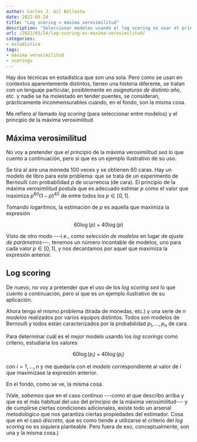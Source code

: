 ```yaml
---
author: Carlos J. Gil Bellosta
date: 2022-05-24
title: "Log scoring = máxima verosimilitud"
description: 'Seleccionar modelos usando el log scoring es usar el principio de la máxima verosimilitud'
url: /2022/05/24/log-scoring-es-maxima-verosimilitud/
categories:
- estadística
tags:
- máxima verosimilitud
- scorings
---
```


Hay dos técnicas en estadística que son una sola. Pero como se usan en contextos aparentemente distintos, tienen una historia diferente, se tratan con un lenguaje particular, posiblemente en _asignaturas de distinto año_, etc. y nadie se ha molestado en tender puentes, se consideran, prácticamente inconmensurables cuando, en el fondo, son la misma cosa.

Me refiero al llamado _log scoring_ (para seleccionar entre modelos) y el principio de la máxima verosimilitud.

## Máxima verosimilitud

No voy a pretender que el principio de la máxima verosimilitud _sea_ lo que cuento a continuación, pero sí que es un ejemplo ilustrativo de su uso.

Se tira al aire una moneda 100 veces y se obtienen 60 caras. Hay un modelo de libro para este problema: que se trata de un experimento de Bernoulli con probabilidad $p$ de ocurrencia (de cara). El principio de la máxima verosimilitud postula que es adecuado estimar $p$ como el valor que maximiza $p^{60}(1-p)^{40}$ de entre todos los $p \in [0,1]$.

Tomando logaritmos, la estimación de $p$ es aquella que maximiza la expresión

$$60 \log(p) + 40 \log(p)$$

Visto de otro modo ---i.e., como _selección de modelos_ en lugar de _ajuste de parámetros_---, tenemos un número incontable de modelos, uno para cada valor $p \in [0,1]$, y nos decantamos por aquel que maximiza la expresión anterior.


## Log scoring

De nuevo, no voy a pretender que el uso de los _log scoring_ _sea_ lo que cuento a continuación, pero sí que es un ejemplo ilustrativo de su aplicación.

Ahora tengo el mismo problema (tirada de monedas, etc.) y una serie de $n$ _modelos_ realizados por varios equipos distintos. Todos son modelos de Bernoulli y todos están caracterizados por la probabilidad $p_1, \dots, p_n$ de cara.

Para determinar cuál es el _mejor_ modelo usando los _log scorings_ como criterio, estudiaría los valores

$$60 \log(p_i) + 40 \log(p_i)$$

con $i = 1, \dots, n$ y me quedaría con el _modelo_ correspondiente al valor de $i$ que maximizase la expresión anterior.

En el fondo, como se ve, la misma cosa.

(Vale, _sabemos_ que en el caso continuo ---como el que describo arriba y que es el más habitual del uso del principio de la máxima verosimilitud--- y de cumplirse ciertas condiciones adicionales, existe todo un arsenal metodológico que nos garantiza ciertas propiedades del estimador. Cosa que en el caso _discreto_, que es como tiende a utilizarse el criterio del _log scoring_ no es siquiera planteable. Pero fuera de eso, conceptualmente, son una y la misma cosa.)